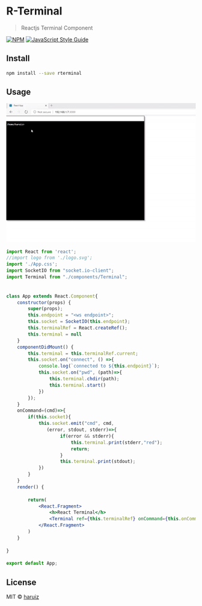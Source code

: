 # R-Terminal

> Reactjs Terminal Component

[![NPM](https://img.shields.io/npm/v/rterminal.svg)](https://www.npmjs.com/package/rterminal) [![JavaScript Style Guide](https://img.shields.io/badge/code_style-standard-brightgreen.svg)](https://standardjs.com)

## Install

```bash
npm install --save rterminal
```
## Usage

![](rterminal.gif)

```jsx
import React from 'react';
//import logo from './logo.svg';
import './App.css';
import SocketIO from "socket.io-client";
import Terminal from "./components/Terminal";


class App extends React.Component{
    constructor(props) {
        super(props);
        this.endpoint = "<ws endpoint>";
        this.socket = SocketIO(this.endpoint);
        this.terminalRef = React.createRef();
        this.terminal = null
    }
    componentDidMount() {
        this.terminal = this.terminalRef.current;
        this.socket.on("connect", () =>{
            console.log(`connected to ${this.endpoint}`);
            this.socket.on("pwd", (path)=>{
                this.terminal.chdir(path);
                this.terminal.start()
            })
        });
    }
    onCommand=(cmd)=>{
        if(this.socket){
            this.socket.emit("cmd", cmd,
               (error, stdout, stderr)=>{
                    if(error && stderr){
                        this.terminal.print(stderr,"red");
                        return;
                    }
                    this.terminal.print(stdout);
            })
        }
    }
    render() {

        return(
            <React.Fragment>
                <h>React Terminal</h>
                <Terminal ref={this.terminalRef} onCommand={this.onCommand} style={{width:800 , height:600, minHeight: 500, minWidth: 800}} />
            </React.Fragment>
        )
    }

}

export default App;
```

## License

MIT © [haruiz](https://github.com/haruiz)
